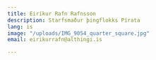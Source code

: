 ```yaml
---
title: Eiríkur Rafn Rafnsson
description: Starfsmaður þingflokks Pírata
lang: is
image: "/uploads/IMG_9054_quarter_square.jpg"
email: eirikurrafn@althingi.is

---
```

